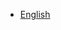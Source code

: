 * [English](/en-us/monitor/monitor)


<!--* Empezar
  * [Empezar](quickstart.md)
  * [Página](cover.md)

* Configuración
  * [Configuración](configuration.md)
  * [Marcado](language-highlight.md)-->